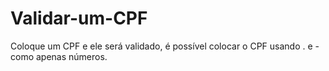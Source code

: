 # Validar-um-CPF
Coloque um CPF  e ele será validado, é possível colocar o CPF usando . e - como apenas números.
